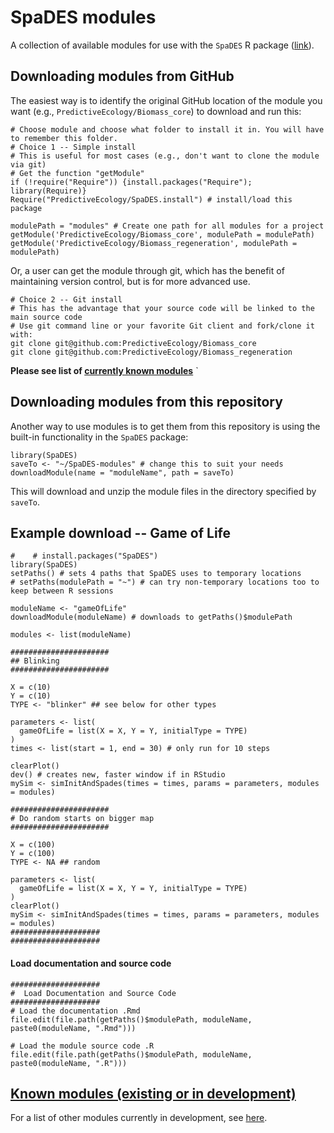 
# SpaDES modules

A collection of available modules for use with the `SpaDES` R package ([link](http://spades.predictiveecology.org/)).

## Downloading modules from GitHub

The easiest way is to identify the original GitHub location of the module you want (e.g., `PredictiveEcology/Biomass_core`) to download and run this:

```
# Choose module and choose what folder to install it in. You will have to remember this folder.
# Choice 1 -- Simple install
# This is useful for most cases (e.g., don't want to clone the module via git)
# Get the function "getModule"
if (!require("Require")) {install.packages("Require"); library(Require)}
Require("PredictiveEcology/SpaDES.install") # install/load this package

modulePath = "modules" # Create one path for all modules for a project
getModule('PredictiveEcology/Biomass_core', modulePath = modulePath) 
getModule('PredictiveEcology/Biomass_regeneration', modulePath = modulePath) 
```

Or, a user can get the module through git, which has the benefit of maintaining version control, but is for more advanced use.
```
# Choice 2 -- Git install
# This has the advantage that your source code will be linked to the main source code
# Use git command line or your favorite Git client and fork/clone it with:
git clone git@github.com:PredictiveEcology/Biomass_core
git clone git@github.com:PredictiveEcology/Biomass_regeneration
```

**Please see list of [currently known modules](https://github.com/PredictiveEcology/SpaDES-modules/wiki/Current-modules-in-development)**
`

## Downloading modules from this repository

Another way to use modules is to get them from this repository is using the built-in functionality in the `SpaDES` package:

    library(SpaDES)
    saveTo <- "~/SpaDES-modules" # change this to suit your needs
    downloadModule(name = "moduleName", path = saveTo)

This will download and unzip the module files in the directory specified by `saveTo`.

## Example download -- Game of Life

    #    # install.packages("SpaDES")
    library(SpaDES)
    setPaths() # sets 4 paths that SpaDES uses to temporary locations
    # setPaths(modulePath = "~") # can try non-temporary locations too to keep between R sessions
    
    moduleName <- "gameOfLife"
    downloadModule(moduleName) # downloads to getPaths()$modulePath
    
    modules <- list(moduleName)
    
    ######################
    ## Blinking
    ######################
    
    X = c(10)
    Y = c(10)
    TYPE <- "blinker" ## see below for other types
    
    parameters <- list(
      gameOfLife = list(X = X, Y = Y, initialType = TYPE)
    )
    times <- list(start = 1, end = 30) # only run for 10 steps
    
    clearPlot()
    dev() # creates new, faster window if in RStudio
    mySim <- simInitAndSpades(times = times, params = parameters, modules = modules)
    
    ######################
    # Do random starts on bigger map
    ######################
    
    X = c(100)
    Y = c(100)
    TYPE <- NA ## random
    
    parameters <- list(
      gameOfLife = list(X = X, Y = Y, initialType = TYPE)
    )
    clearPlot()
    mySim <- simInitAndSpades(times = times, params = parameters, modules = modules)
    ####################
    ####################

    
#### Load documentation and source code

    ####################
    #  Load Documentation and Source Code
    ####################
    # Load the documentation .Rmd
    file.edit(file.path(getPaths()$modulePath, moduleName, paste0(moduleName, ".Rmd")))

    # Load the module source code .R
    file.edit(file.path(getPaths()$modulePath, moduleName, paste0(moduleName, ".R")))
                              


## [Known modules (existing or in development)](https://github.com/PredictiveEcology/SpaDES-modules/wiki/Current-modules-in-development)

For a list of other modules currently in development, see [here](https://github.com/PredictiveEcology/SpaDES-modules/wiki/Current-modules-in-development).

